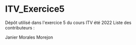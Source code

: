 # ITV_Exercice5
Dépôt utilisé dans l'exercice 5 du cours ITV été 2022
Liste des contributeurs :

Janier Morales Morejon
